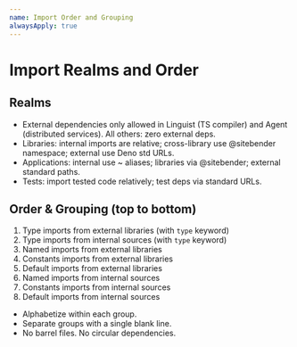 ```yaml
---
name: Import Order and Grouping
alwaysApply: true
---
```


# Import Realms and Order

## Realms
- External dependencies only allowed in Linguist (TS compiler) and Agent (distributed services). All others: zero external deps.
- Libraries: internal imports are relative; cross-library use @sitebender namespace; external use Deno std URLs.
- Applications: internal use ~ aliases; libraries via @sitebender; external standard paths.
- Tests: import tested code relatively; test deps via standard URLs.

## Order & Grouping (top to bottom)
1. Type imports from external libraries (with `type` keyword)
2. Type imports from internal sources (with `type` keyword)
3. Named imports from external libraries
4. Constants imports from external libraries
5. Default imports from external libraries
6. Named imports from internal sources
7. Constants imports from internal sources
8. Default imports from internal sources

- Alphabetize within each group.
- Separate groups with a single blank line.
- No barrel files. No circular dependencies.
